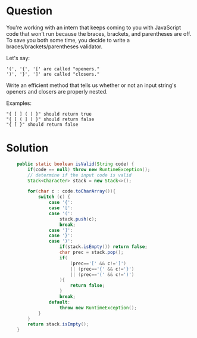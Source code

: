 # Question

You're working with an intern that keeps coming to you with JavaScript code that won't run because the braces, brackets, and parentheses are off. To save you both some time, you decide to write a braces/brackets/parentheses validator.

Let's say:

    '(', '{', '[' are called "openers."
    ')', '}', ']' are called "closers."

Write an efficient method that tells us whether or not an input string's openers and closers are properly nested.

Examples:

    "{ [ ] ( ) }" should return true
    "{ [ ( ] ) }" should return false
    "{ [ }" should return false

# Solution
```java
    public static boolean isValid(String code) {
        if(code == null) throw new RuntimeException();
        // determine if the input code is valid
        Stack<Character> stack = new Stack<>();

        for(char c : code.toCharArray()){
            switch (c) {
                case '{':
                case '[':
                case '(':
                    stack.push(c);
                    break;
                case ']':
                case '}':
                case ')':
                    if(stack.isEmpty()) return false;
                    char prec = stack.pop();
                    if(
                        (prec=='[' && c!=']')
                        || (prec=='{' && c!='}')
                        || (prec=='(' && c!=')')
                    ){
                        return false;
                    }
                    break;
                default:
                    throw new RuntimeException();
            }
        }
        return stack.isEmpty();
    }
```
